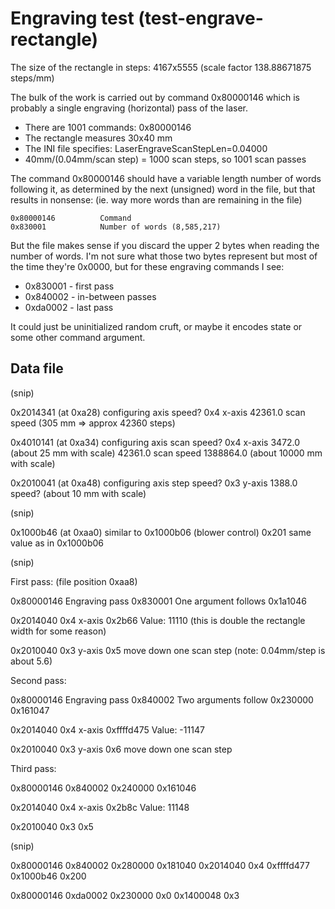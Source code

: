 
# Engraving test (test-engrave-rectangle)

The size of the rectangle in steps: 4167x5555 (scale factor 138.88671875 steps/mm)

The bulk of the work is carried out by command 0x80000146 which is probably a single engraving (horizontal) pass of the laser.

* There are 1001 commands: 0x80000146
* The rectangle measures 30x40 mm
* The INI file specifies: LaserEngraveScanStepLen=0.04000
* 40mm/(0.04mm/scan step) = 1000 scan steps, so 1001 scan passes

The command 0x80000146 should have a variable length number of words following it, as determined by the next (unsigned) word in the file, but that results in nonsense: (ie. way more words than are remaining in the file)

    0x80000146          Command
    0x830001            Number of words (8,585,217)

But the file makes sense if you discard the upper 2 bytes when reading the number of words. I'm not sure what those two bytes represent but most of the time they're 0x0000, but for these engraving commands I see:

* 0x830001 - first pass
* 0x840002 - in-between passes
* 0xda0002 - last pass

It could just be uninitialized random cruft, or maybe it encodes state or some other command argument.

## Data file

(snip)

0x2014341 (at 0xa28)    configuring axis speed?
0x4                     x-axis
42361.0                 scan speed (305 mm => approx 42360 steps)

0x4010141 (at 0xa34)    configuring axis scan speed?
0x4                     x-axis
3472.0                  (about 25 mm with scale)
42361.0                 scan speed
1388864.0               (about 10000 mm with scale)

0x2010041 (at 0xa48)    configuring axis step speed?
0x3                     y-axis
1388.0                  speed? (about 10 mm with scale)

(snip)

0x1000b46 (at 0xaa0)    similar to 0x1000b06 (blower control)
0x201                   same value as in 0x1000b06

(snip)


First pass: (file position 0xaa8)

0x80000146          Engraving pass
0x830001            One argument follows
0x1a1046

0x2014040
0x4                 x-axis
0x2b66              Value: 11110
                    (this is double the rectangle width for some reason)

0x2010040
0x3                 y-axis
0x5                 move down one scan step (note: 0.04mm/step is about 5.6)


Second pass:

0x80000146          Engraving pass
0x840002            Two arguments follow
0x230000
0x161047

0x2014040
0x4                 x-axis
0xffffd475          Value: -11147

0x2010040
0x3                 y-axis
0x6                 move down one scan step


Third pass:

0x80000146
0x840002
0x240000
0x161046

0x2014040
0x4                 x-axis
0x2b8c              Value: 11148

0x2010040
0x3
0x5

(snip)

0x80000146
0x840002
0x280000
0x181040
0x2014040
0x4
0xffffd477
0x1000b46
0x200

0x80000146
0xda0002
0x230000
0x0
0x1400048
0x3
